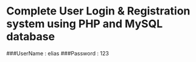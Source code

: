 # Complete User Login & Registration system using PHP and MySQL database

###UserName : elias
###Password : 123

